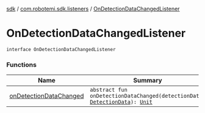 [sdk](../../index.md) / [com.robotemi.sdk.listeners](../index.md) / [OnDetectionDataChangedListener](./index.md)

# OnDetectionDataChangedListener

`interface OnDetectionDataChangedListener`

### Functions

| Name | Summary |
|---|---|
| [onDetectionDataChanged](on-detection-data-changed.md) | `abstract fun onDetectionDataChanged(detectionData: `[`DetectionData`](../../com.robotemi.sdk.model/-detection-data/index.md)`): `[`Unit`](https://kotlinlang.org/api/latest/jvm/stdlib/kotlin/-unit/index.html) |
